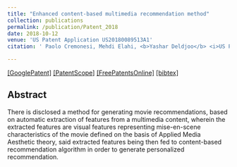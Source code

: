 ```yaml
---
title: "Enhanced content-based multimedia recommendation method"
collection: publications
permalink: /publication/Patent_2018
date: 2018-10-12
venue: 'US Patent Application US20180089513A1'
citation: ' Paolo Cremonesi, Mehdi Elahi, <b>Yashar Deldjoo</b> <i>US Patent Application 2018 </i><b>(US Patent 2018)</b>.'

---
```


[[GooglePatent]](https://patents.google.com/patent/US20180089513A1/en) [[PatentScope]](https://patentscope.wipo.int/search/en/detail.jsf?docId=US214324819&tab=NATIONALBIBLIO&office=&prevFilter=&sortOption=Pub+Date+Desc&queryString=ALLNAMES%3A%28politecnico+di+milano%29&recNum=7&maxRec=469) [[FreePatentsOnline]](http://www.freepatentsonline.com/y2018/0089513.html) [[bibtex]](https://github.com/yasdel/yasdel.github.io/tree/master/_publications/Patent_2018.bib)

## Abstract
There is disclosed a method for generating movie recommendations, based on automatic extraction of features from a multimedia content, wherein the extracted features are visual features representing mise-en-scene characteristics of the movie defined on the basis of Applied Media Aesthetic theory, said extracted features being then fed to content-based recommendation algorithm in order to generate personalized recommendation.
